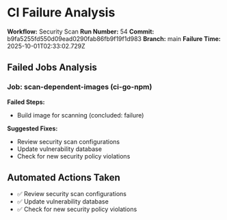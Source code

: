# CI Failure Analysis

**Workflow:** Security Scan
**Run Number:** 54
**Commit:** b9fa5255fd550d09ead0290fab86fb9f19f1d983
**Branch:** main
**Failure Time:** 2025-10-01T02:33:02.729Z

## Failed Jobs Analysis

### Job: scan-dependent-images (ci-go-npm)
**Failed Steps:**
- Build image for scanning (concluded: failure)

**Suggested Fixes:**
- Review security scan configurations
- Update vulnerability database
- Check for new security policy violations

## Automated Actions Taken
- ✅ Review security scan configurations
- ✅ Update vulnerability database
- ✅ Check for new security policy violations
